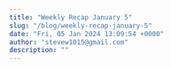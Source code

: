 ```yaml
---
title: "Weekly Recap January 5"
slug: "/blog/weekly-recap-january-5"
date: "Fri, 05 Jan 2024 13:09:54 +0000"
author: "stevew1015@gmail.com"
description: ""
---
```


